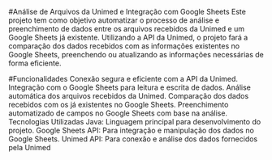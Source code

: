 #Análise de Arquivos da Unimed e Integração com Google Sheets
Este projeto tem como objetivo automatizar o processo de análise e preenchimento de dados entre os arquivos recebidos da Unimed e um Google Sheets já existente. Utilizando a API da Unimed, o projeto fará a comparação dos dados recebidos com as informações existentes no Google Sheets, preenchendo ou atualizando as informações necessárias de forma eficiente.

#Funcionalidades
Conexão segura e eficiente com a API da Unimed.
Integração com o Google Sheets para leitura e escrita de dados.
Análise automática dos arquivos recebidos da Unimed.
Comparação dos dados recebidos com os já existentes no Google Sheets.
Preenchimento automatizado de campos no Google Sheets com base na análise.
Tecnologias Utilizadas
Java: Linguagem principal para desenvolvimento do projeto.
Google Sheets API: Para integração e manipulação dos dados no Google Sheets.
Unimed API: Para conexão e análise dos dados fornecidos pela Unimed
